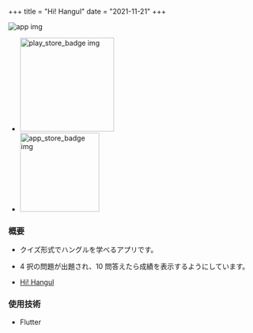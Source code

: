 +++
title = "Hi! Hangul"
date = "2021-11-21"
+++

<img class="app_icon" src="/images/hi_hangul_icon.png" alt="app img" />

<ul class="store-area">
  <li class="store-area-li">
    <a
      href="https://play.google.com/store/apps/details?id=com.joinc.hangul_learn"
    >
      <img
        class="store_badge"
        alt="play_store_badge img"
        src="/images/google-play-badge.png"
        width="190"
      />
    </a>
  </li>

  <li class="store-area-li">
    <img
      class="store_badge"
      src="/images/app-store-badge.svg"
      alt="app_store_badge img"
      width="160"
    />
  </li>
</ul>

### 概要

- クイズ形式でハングルを学べるアプリです。
- 4 択の問題が出題され、10 問答えたら成績を表示するようにしています。

- [Hi! Hangul](https://play.google.com/store/apps/details?id=com.joinc.hangul_learn)

### 使用技術

- Flutter
